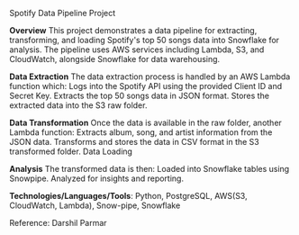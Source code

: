 Spotify Data Pipeline Project

**Overview**
This project demonstrates a data pipeline for extracting, transforming, and loading Spotify's top 50 songs data into Snowflake for analysis. 
The pipeline uses AWS services including Lambda, S3, and CloudWatch, alongside Snowflake for data warehousing.

**Data Extraction**
The data extraction process is handled by an AWS Lambda function which:
Logs into the Spotify API using the provided Client ID and Secret Key.
Extracts the top 50 songs data in JSON format.
Stores the extracted data into the S3 raw folder.

**Data Transformation**
Once the data is available in the raw folder, another Lambda function:
Extracts album, song, and artist information from the JSON data.
Transforms and stores the data in CSV format in the S3 transformed folder.
Data Loading

**Analysis**
The transformed data is then:
Loaded into Snowflake tables using Snowpipe.
Analyzed for insights and reporting.

**Technologies/Languages/Tools**: Python, PostgreSQL, AWS(S3, CloudWatch, Lambda), Snow-pipe, Snowflake

Reference: Darshil Parmar
